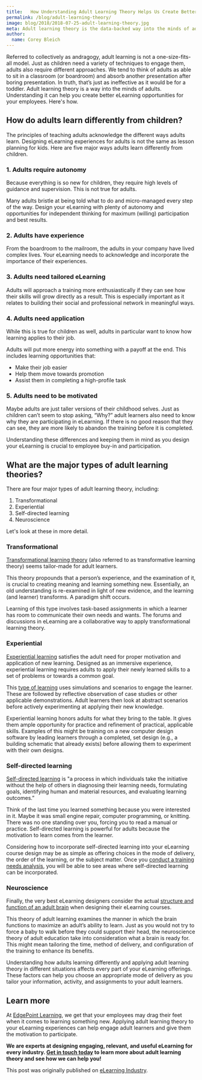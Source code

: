 ```yaml
---
title:   How Understanding Adult Learning Theory Helps Us Create Better eLearning
permalink: /blog/adult-learning-theory/
image: blog/2018/2018-07-25-adult-learning-theory.jpg
meta: Adult learning theory is the data-backed way into the minds of adults. Understanding it can help you create better eLearning opportunities for your employees. Here's how.
author:
  name: Corey Bleich 
---
```


Referred to collectively as andragogy, adult learning is not a one-size-fits-all model. Just as children need a variety of techniques to engage them, adults also require different approaches. We tend to think of adults as able to sit in a classroom (or boardroom) and absorb another presentation after boring presentation. In truth, that’s just as ineffective as it would be for a toddler. Adult learning theory is a way into the minds of adults. Understanding it can help you create better eLearning opportunities for your employees. Here's how.

## How do adults learn differently from children?

The principles of teaching adults acknowledge the different ways adults learn. Designing eLearning experiences for adults is not the same as lesson planning for kids. Here are five major ways adults learn differently from children.

### 1. Adults require autonomy

Because everything is so new for children, they require high levels of guidance and supervision. This is not true for adults.

Many adults bristle at being told what to do and micro-managed every step of the way. Design your eLearning with plenty of autonomy and opportunities for independent thinking for maximum (willing) participation and best results.

### 2. Adults have experience

From the boardroom to the mailroom, the adults in your company have lived complex lives. Your eLearning needs to acknowledge and incorporate the importance of their experiences.

### 3. Adults need tailored eLearning

Adults will approach a training more enthusiastically if they can see how their skills will grow directly as a result. This is especially important as it relates to building their social and professional network in meaningful ways.

### 4. Adults need application

While this is true for children as well, adults in particular want to know how learning applies to their job.

Adults will put more energy into something with a payoff at the end. This includes learning opportunities that:

* Make their job easier
* Help them move towards promotion
* Assist them in completing a high-profile task

### 5. Adults need to be motivated

Maybe adults are just taller versions of their childhood selves. Just as children can’t seem to stop asking, “Why?” adult learners also need to know why they are participating in eLearning. If there is no good reason that they can see, they are more likely to abandon the training before it is completed.

Understanding these differences and keeping them in mind as you design your eLearning is crucial to employee buy-in and participation.

## What are the major types of adult learning theories?

There are four major types of adult learning theory, including:

1. Transformational
2. Experiential
3. Self-directed learning
4. Neuroscience

Let's look at these in more detail.

### Transformational

[Transformational learning theory](https://www.learning-theories.com/transformative-learning-theory-mezirow.html) (also referred to as transformative learning theory) seems tailor-made for adult learners.

This theory propounds that a person’s experience, and the examination of it, is crucial to creating meaning and learning something new. Essentially, an old understanding is re-examined in light of new evidence, and the learning (and learner) transforms. A paradigm shift occurs.

Learning of this type involves task-based assignments in which a learner has room to communicate their own needs and wants. The forums and discussions in eLearning are a collaborative way to apply transformational learning theory.

### Experiential

[Experiential learning](https://explorance.com/2015/02/i-do-and-i-understand-kolbs-experiential-learning-theory-explained/) satisfies the adult need for proper motivation and application of new learning. Designed as an immersive experience, experiential learning requires adults to apply their newly learned skills to a set of problems or towards a common goal.

This [type of learning](/blog/top-10-types-of-employee-training/) uses simulations and scenarios to engage the learner. These are followed by reflective observation of case studies or other applicable demonstrations. Adult learners then look at abstract scenarios before actively experimenting at applying their new knowledge.

Experiential learning honors adults for what they bring to the table. It gives them ample opportunity for practice and refinement of practical, applicable skills. Examples of this might be training on a new computer design software by leading learners through a completed, set design (e.g., a building schematic that already exists) before allowing them to experiment with their own designs.

### Self-directed learning

[Self-directed learning](https://www.bpastudies.org/bpastudies/article/view/38/78) is "a process in which individuals take the initiative without the help of others in diagnosing their learning needs, formulating goals, identifying human and material resources, and evaluating learning outcomes.”

Think of the last time you learned something because you were interested in it. Maybe it was small engine repair, computer programming, or knitting. There was no one standing over you, forcing you to read a manual or practice. Self-directed learning is powerful for adults because the motivation to learn comes from the learner.

Considering how to incorporate self-directed learning into your eLearning course design may be as simple as offering choices in the mode of delivery, the order of the learning, or the subject matter. Once you [conduct a training needs analysis](https://www.edgepointlearning.com/blog/training-needs-analysis/), you will be able to see areas where self-directed learning can be incorporated.

### Neuroscience

Finally, the very best eLearning designers consider the actual [structure and function of an adult brain](/blog/learning-research-2017/) when designing their eLearning courses.

This theory of adult learning examines the manner in which the brain functions to maximize an adult’s ability to learn. Just as you would not try to force a baby to walk before they could support their head, the neuroscience theory of adult education take into consideration what a brain is ready for. This might mean tailoring the time, method of delivery, and configuration of the training to enhance its benefits.

Understanding how adults learning differently and applying adult learning theory in different situations affects every part of your eLearning offerings. These factors can help you choose an appropriate mode of delivery as you tailor your information, activity, and assignments to your adult learners.

## Learn more

At [EdgePoint Learning](https://www.edgepointlearning.com/), we get that your employees may drag their feet when it comes to learning something new. Applying adult learning theory to your eLearning experiences can help engage adult learners and give them the motivation to participate.

<strong>We are experts at designing engaging, relevant, and useful eLearning for every industry. [Get in touch today](https://www.edgepointlearning.com/contact/) to learn more about adult learning theory and see how we can help you!</strong>

This post was originally published on [eLearning Industry](https://elearningindustry.com/adult-learning-theory-helps-elearning-development).
